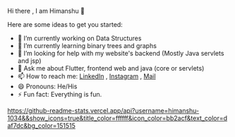 Hi there , I am Himanshu 👋


Here are some ideas to get you started:

- 🔭 I’m currently working on Data Structures
- 🌱 I’m currently learning binary trees and graphs
- 🤔 I’m looking for help with my website's backend (Mostly Java servlets and jsp)
- 💬 Ask me about Flutter, frontend web and java (core or servlets)
- 📫 How to reach me: [LinkedIn](https://www.linkedin.com/in/himanshu-arora-8bbb911a3/) , [Instagram](https://www.instagram.com/himanshuarora_26/) , [Mail](mailto:himanshu1034.cse18@chitkara.edu.in)
- 😄 Pronouns: He/His
- ⚡ Fun fact: Everything is fun.


https://github-readme-stats.vercel.app/api?username=himanshu-1034&&show_icons=true&title_color=ffffff&icon_color=bb2acf&text_color=daf7dc&bg_color=151515

